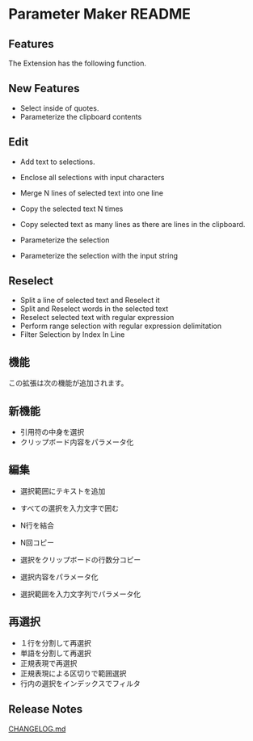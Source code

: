 # Parameter Maker README

## Features

The Extension has the following function.

## New Features
* Select inside of quotes.
* Parameterize the clipboard contents

## Edit
* Add text to selections.
* Enclose all selections with input characters
* Merge N lines of selected text into one line
* Copy the selected text N times
* Copy selected text as many lines as there are lines in the clipboard.

* Parameterize the selection
* Parameterize the selection with the input string

## Reselect
* Split a line of selected text and Reselect it
* Split and Reselect words in the selected text
* Reselect selected text with regular expression
* Perform range selection with regular expression delimitation
* Filter Selection by Index In Line

## 機能

この拡張は次の機能が追加されます。

## 新機能
* 引用符の中身を選択
* クリップボード内容をパラメータ化

## 編集
* 選択範囲にテキストを追加
* すべての選択を入力文字で囲む
* N行を結合
* N回コピー
* 選択をクリップボードの行数分コピー

* 選択内容をパラメータ化
* 選択範囲を入力文字列でパラメータ化

## 再選択
* １行を分割して再選択
* 単語を分割して再選択
* 正規表現で再選択
* 正規表現による区切りで範囲選択
* 行内の選択をインデックスでフィルタ


## Release Notes

[CHANGELOG.md](CHANGELOG.md)


